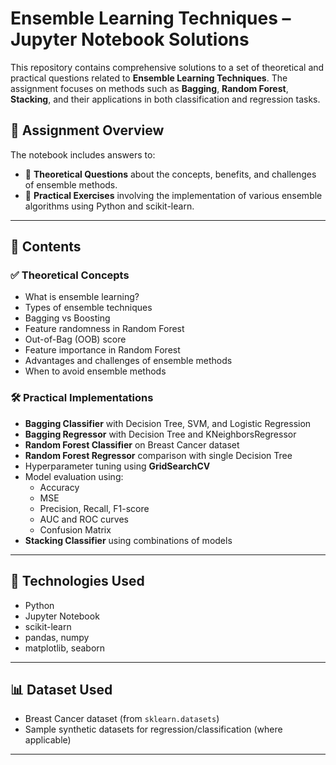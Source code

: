 # Ensemble Learning Techniques – Jupyter Notebook Solutions

This repository contains comprehensive solutions to a set of theoretical and practical questions related to **Ensemble Learning Techniques**. The assignment focuses on methods such as **Bagging**, **Random Forest**, **Stacking**, and their applications in both classification and regression tasks.

## 📘 Assignment Overview

The notebook includes answers to:
- 📖 **Theoretical Questions** about the concepts, benefits, and challenges of ensemble methods.
- 🔬 **Practical Exercises** involving the implementation of various ensemble algorithms using Python and scikit-learn.

---

## 📂 Contents

### ✅ Theoretical Concepts
- What is ensemble learning?
- Types of ensemble techniques
- Bagging vs Boosting
- Feature randomness in Random Forest
- Out-of-Bag (OOB) score
- Feature importance in Random Forest
- Advantages and challenges of ensemble methods
- When to avoid ensemble methods

### 🛠️ Practical Implementations
- **Bagging Classifier** with Decision Tree, SVM, and Logistic Regression
- **Bagging Regressor** with Decision Tree and KNeighborsRegressor
- **Random Forest Classifier** on Breast Cancer dataset
- **Random Forest Regressor** comparison with single Decision Tree
- Hyperparameter tuning using **GridSearchCV**
- Model evaluation using:
  - Accuracy
  - MSE
  - Precision, Recall, F1-score
  - AUC and ROC curves
  - Confusion Matrix
- **Stacking Classifier** using combinations of models

---

## 🧰 Technologies Used

- Python
- Jupyter Notebook
- scikit-learn
- pandas, numpy
- matplotlib, seaborn

---

## 📊 Dataset Used

- Breast Cancer dataset (from `sklearn.datasets`)
- Sample synthetic datasets for regression/classification (where applicable)

---
